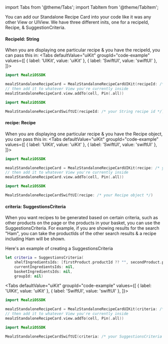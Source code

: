 import Tabs from '@theme/Tabs';
import TabItem from '@theme/TabItem';

You can add our Standalone Recipe Card into your code like it was any other View or UIView.
We have three different inits, one for a recipeId, Recipe, & SuggestionCriteria.

#### RecipeId: String

When you are displaying one particular recipe & you have the recipeId, you can pass this in:
<Tabs defaultValue="uiKit" groupId="code-example"
values={[
{ label: 'UIKit', value: 'uiKit' },
{ label: 'SwiftUI', value: 'swiftUI' },
]}>

<TabItem value="uiKit">

```swift
import MealziOSSDK

mealzStandaloneRecipeCard = MealzStandaloneRecipeCardUIKit(recipeId: /* your String recipe id */)
// then add it to whatever View you're currently inside
mealzStandaloneRecipeCard.view.addTo(cell, Pin(.all))
```
</TabItem>
<TabItem value="swiftUI">

```swift
import MealziOSSDK

MealzStandaloneRecipeCardSwiftUI(recipeId: /* your String recipe id */)
```
</TabItem>
</Tabs>

#### recipe: Recipe

When you are displaying one particular recipe & you have the Recipe object, you can pass this in:
<Tabs defaultValue="uiKit" groupId="code-example"
values={[
{ label: 'UIKit', value: 'uiKit' },
{ label: 'SwiftUI', value: 'swiftUI' },
]}>

<TabItem value="uiKit">

```swift
import MealziOSSDK

mealzStandaloneRecipeCard = MealzStandaloneRecipeCardUIKit(recipe: /* your Recipe object */)
// then add it to whatever View you're currently inside
mealzStandaloneRecipeCard.view.addTo(cell, Pin(.all))
```
</TabItem>
<TabItem value="swiftUI">

```swift
import MealziOSSDK

MealzStandaloneRecipeCardSwiftUI(recipe: /* your Recipe object */)
```
</TabItem>
</Tabs>

#### criteria: SuggestionsCriteria

When you want recipes to be generated based on certain criteria, such as other products on the page or the products in your basket, you can use the SuggestionsCriteria.
For example, if you are showing results for the search "Ham", you can take the productIds of the other search results & a recipe including Ham will be shown.

Here's an example of creating a SuggestionsCriteria
```swift
let criteria = SuggestionsCriteria(
    shelfIngredientsIds: [firstProduct.productId ?? "", secondProduct.productId ?? ""], // pass in the productIds of the other items on the page
    currentIngredientsIds: nil, 
    basketIngredientsIds: nil, 
    groupId: nil)
```

<Tabs defaultValue="uiKit" groupId="code-example"
values={[
{ label: 'UIKit', value: 'uiKit' },
{ label: 'SwiftUI', value: 'swiftUI' },
]}>

<TabItem value="uiKit">

```swift
import MealziOSSDK

mealzStandaloneRecipeCard = MealzStandaloneRecipeCardUIKit(criteria: /* your SuggestionsCriteria object */)
// then add it to whatever View you're currently inside
mealzStandaloneRecipeCard.view.addTo(cell, Pin(.all))
```
</TabItem>
<TabItem value="swiftUI">

```swift
import MealziOSSDK

MealzStandaloneRecipeCardSwiftUI(criteria: /* your SuggestionsCriteria object */)
```
</TabItem>
</Tabs>